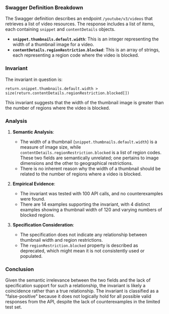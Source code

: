 ### Swagger Definition Breakdown

The Swagger definition describes an endpoint `/youtube/v3/videos` that retrieves a list of video resources. The response includes a list of items, each containing `snippet` and `contentDetails` objects. 

- **`snippet.thumbnails.default.width`**: This is an integer representing the width of a thumbnail image for a video.
- **`contentDetails.regionRestriction.blocked`**: This is an array of strings, each representing a region code where the video is blocked.

### Invariant

The invariant in question is:

`return.snippet.thumbnails.default.width > size(return.contentDetails.regionRestriction.blocked[])`

This invariant suggests that the width of the thumbnail image is greater than the number of regions where the video is blocked.

### Analysis

1. **Semantic Analysis**:
   - The width of a thumbnail (`snippet.thumbnails.default.width`) is a measure of image size, while `contentDetails.regionRestriction.blocked` is a list of region codes. These two fields are semantically unrelated; one pertains to image dimensions and the other to geographical restrictions.
   - There is no inherent reason why the width of a thumbnail should be related to the number of regions where a video is blocked.

2. **Empirical Evidence**:
   - The invariant was tested with 100 API calls, and no counterexamples were found.
   - There are 14 examples supporting the invariant, with 4 distinct examples showing a thumbnail width of 120 and varying numbers of blocked regions.

3. **Specification Consideration**:
   - The specification does not indicate any relationship between thumbnail width and region restrictions.
   - The `regionRestriction.blocked` property is described as deprecated, which might mean it is not consistently used or populated.

### Conclusion

Given the semantic irrelevance between the two fields and the lack of specification support for such a relationship, the invariant is likely a coincidence rather than a true relationship. The invariant is classified as a "false-positive" because it does not logically hold for all possible valid responses from the API, despite the lack of counterexamples in the limited test set.
